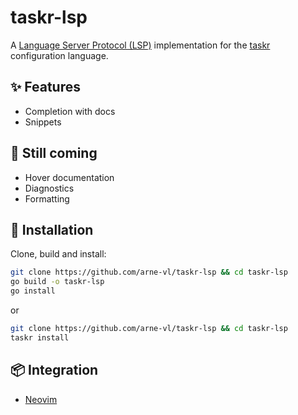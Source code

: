 # taskr-lsp

A [Language Server Protocol (LSP)](https://microsoft.github.io/language-server-protocol/) implementation for the [taskr](https://github.com/arne-vl/taskr) configuration language.

## ✨ Features
- Completion with docs
- Snippets

## 👀 Still coming
- Hover documentation
- Diagnostics
- Formatting

## 🚀 Installation
Clone, build and install:

```bash
git clone https://github.com/arne-vl/taskr-lsp && cd taskr-lsp
go build -o taskr-lsp
go install
```
or
```bash
git clone https://github.com/arne-vl/taskr-lsp && cd taskr-lsp
taskr install
```

## 📦 Integration
- [Neovim](https://github.com/arne-vl/taskr-ls/wiki/Neovim)
